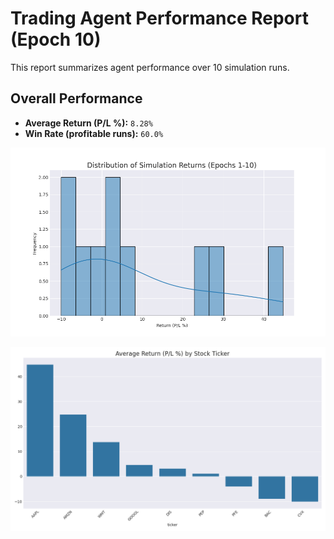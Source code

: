 # Trading Agent Performance Report (Epoch 10)

This report summarizes agent performance over 10 simulation runs.

## Overall Performance
- **Average Return (P/L %):** `8.28%`
- **Win Rate (profitable runs):** `60.0%`

![Returns Distribution](epoch_10_returns_distribution.png)

![Performance by Ticker](epoch_10_performance_by_ticker.png)

